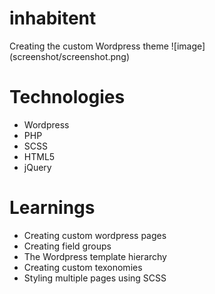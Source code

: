 # inhabitent

Creating the custom Wordpress theme
![image] (screenshot/screenshot.png)



# Technologies
* Wordpress
* PHP
* SCSS
* HTML5
* jQuery

# Learnings

* Creating custom wordpress pages 
* Creating field groups
* The Wordpress template hierarchy
* Creating custom texonomies
* Styling multiple pages using SCSS
